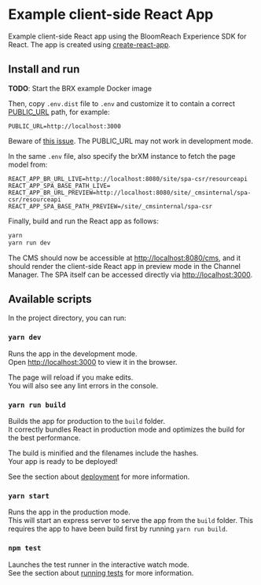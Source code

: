 # Example client-side React App

Example client-side React app using the BloomReach Experience SDK for React. The app is created using [create-react-app](https://github.com/facebook/create-react-app).

## Install and run

__TODO__: Start the BRX example Docker image

Then, copy `.env.dist` file to `.env` and customize it to contain a correct [PUBLIC_URL](https://create-react-app.dev/docs/using-the-public-folder) path, for example:
```
PUBLIC_URL=http://localhost:3000
```

Beware of [this issue](https://github.com/facebook/create-react-app/pull/7259). The PUBLIC_URL may not work in development mode.

In the same `.env` file, also specify the brXM instance to fetch the page model from:
```
REACT_APP_BR_URL_LIVE=http://localhost:8080/site/spa-csr/resourceapi
REACT_APP_SPA_BASE_PATH_LIVE=
REACT_APP_BR_URL_PREVIEW=http://localhost:8080/site/_cmsinternal/spa-csr/resourceapi
REACT_APP_SPA_BASE_PATH_PREVIEW=/site/_cmsinternal/spa-csr
```

Finally, build and run the React app as follows:

```bash
yarn
yarn run dev
```

The CMS should now be accessible at <http://localhost:8080/cms>, and it should render the client-side React app in preview mode in the Channel Manager. The SPA itself can be accessed directly via <http://localhost:3000>.

## Available scripts

In the project directory, you can run:

### `yarn dev`

Runs the app in the development mode.<br>
Open [http://localhost:3000](http://localhost:3000) to view it in the browser.

The page will reload if you make edits.<br>
You will also see any lint errors in the console.

### `yarn run build`

Builds the app for production to the `build` folder.<br>
It correctly bundles React in production mode and optimizes the build for the best performance.

The build is minified and the filenames include the hashes.<br>
Your app is ready to be deployed!

See the section about [deployment](https://facebook.github.io/create-react-app/docs/deployment) for more information.

### `yarn start`

Runs the app in the production mode.<br> This will start an express server to
serve the app from the `build` folder. This requires the app to have been build
first by running `yarn run build`.

### `npm test`

Launches the test runner in the interactive watch mode.<br>
See the section about [running tests](https://facebook.github.io/create-react-app/docs/running-tests) for more information.

